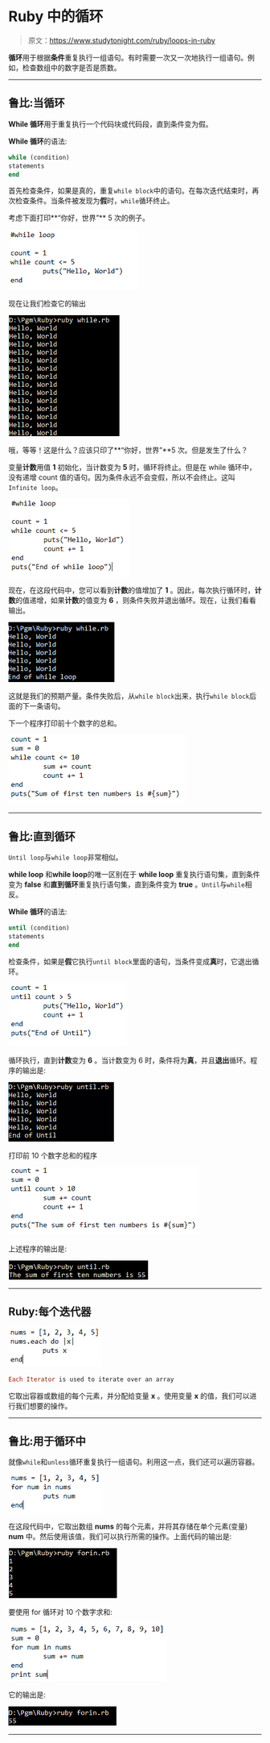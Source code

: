 # Ruby 中的循环

> 原文：<https://www.studytonight.com/ruby/loops-in-ruby>

**循环**用于根据**条件**重复执行一组语句。有时需要一次又一次地执行一组语句。例如，检查数组中的数字是否是质数。

* * *

## 鲁比:当循环

**While 循环**用于重复执行一个代码块或代码段，直到条件变为假。

**While 循环**的语法:

```rb
while (condition)
statements
end
```

首先检查条件，如果是真的，重复`while block`中的语句。在每次迭代结束时，再次检查条件。当条件被发现为**假**时，`while`循环终止。

考虑下面打印**“你好，世界”** 5 次的例子。

![While loop example in Ruby](img/26eeb933cc5a16b54966c9944d392c0d.png)

现在让我们检查它的输出

![While loop example in Ruby](img/4d1d75ccd1c08c3ffc07ed2bfec54a5b.png)

哦，等等！这是什么？应该只印了**“你好，世界”**5 次。但是发生了什么？

变量**计数**用值 **1** 初始化，当计数变为 **5** 时，循环将终止。但是在 while 循环中，没有递增 count 值的语句。因为条件永远不会变假，所以不会终止。这叫`Infinite loop`。

![While loop example in Ruby](img/9ee0fa97f02a9f256fae77af369ca7aa.png)

现在，在这段代码中，您可以看到**计数**的值增加了 **1** 。因此，每次执行循环时，**计数**的值递增，如果**计数**的值变为 **6** ，则条件失败并退出循环。现在，让我们看看输出。

![While loop example in Ruby](img/e4fb400dccf9e37ff358a7b40f9a056b.png)

这就是我们的预期产量。条件失败后，从`while block`出来，执行`while block`后面的下一条语句。

下一个程序打印前十个数字的总和。

![While loop example in Ruby](img/7b6e58dd18e2dd51bbd68cfec2216087.png)

* * *

## 鲁比:直到循环

`Until loop`与`while loop`非常相似。

**while loop** 和**while loop**的唯一区别在于 **while loop** 重复执行语句集，直到条件变为 **false** 和**直到循环**重复执行语句集，直到条件变为 **true** 。`Until`与`while`相反。

**While 循环**的语法:

```rb
until (condition)
statements
end
```

检查条件，如果是**假**它执行`until block`里面的语句，当条件变成**真**时，它退出循环。

![Until loop example in Ruby](img/db5298802b4cfcd9ed1f03b4d6e93b95.png)

循环执行，直到**计数**变为 **6** 。当计数变为 6 时，条件将为**真**，并且**退出**循环。程序的输出是:

![Until loop example in Ruby](img/3592230e9d84e24c6f0f58edbad569ac.png)

打印前 10 个数字总和的程序

![Until loop example in Ruby](img/ff532c6df398f80ad2625140c66a0aa0.png)

上述程序的输出是:

![Until loop example in Ruby](img/ae7052a1a5a19c20af4776222ce8f745.png)

* * *

## Ruby:每个迭代器

![Each loop example in Ruby](img/fe42e8e892f5c30dc337e92b203b8bb5.png)

```rb
Each Iterator is used to iterate over an array
```

它取出容器或数组的每个元素，并分配给变量 **x** 。使用变量 **x** 的值，我们可以进行我们想要的操作。

* * *

## 鲁比:用于循环中

就像`while`和`unless`循环重复执行一组语句。利用这一点，我们还可以遍历容器。

![For in loop example in Ruby](img/ef86497a9e6fa8263652425fc4e317c3.png)

在这段代码中，它取出数组 **nums** 的每个元素，并将其存储在单个元素(变量) **num** 中。然后使用该值，我们可以执行所需的操作。上面代码的输出是:

![For in loop example in Ruby](img/fadbd00025e0515c46e392bc411cdb19.png)

要使用 for 循环对 10 个数字求和:

![For in loop example in Ruby](img/54f4a4cb8725f6b354623ef3b22023d5.png)

它的输出是:

![For in loop example in Ruby](img/4408f2c2bd908b3ab252771cfccd7f2b.png)

* * *